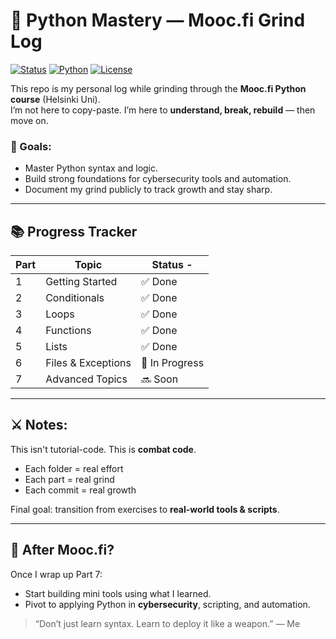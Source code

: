 # 🐍 Python Mastery — Mooc.fi Grind Log

[![Status](https://img.shields.io/badge/status-In_Progress-blue)]()
[![Python](https://img.shields.io/badge/python-3.10+-yellow)]()
[![License](https://img.shields.io/badge/license-MIT-green)]()

This repo is my personal log while grinding through the **Mooc.fi Python course** (Helsinki Uni).  
I’m not here to copy-paste. I’m here to **understand, break, rebuild** — then move on.

### 🚀 Goals:
- Master Python syntax and logic.
- Build strong foundations for cybersecurity tools and automation.
- Document my grind publicly to track growth and stay sharp.

---

## 📚 Progress Tracker

| Part | Topic                     | Status  -   |
|------|---------------------------|-------------|
| 1    | Getting Started           | ✅ Done     |
| 2    | Conditionals              | ✅ Done     |
| 3    | Loops                     | ✅ Done     |
| 4    | Functions                 | ✅ Done     |
| 5    | Lists                     | ✅ Done     |
| 6    | Files & Exceptions        | 🚧 In Progress |
| 7    | Advanced Topics           | 🔜 Soon     |

---

## ⚔️ Notes:
This isn't tutorial-code. This is **combat code**.
- Each folder = real effort
- Each part = real grind
- Each commit = real growth

Final goal: transition from exercises to **real-world tools & scripts**.

---

## 🧠 After Mooc.fi?
Once I wrap up Part 7:
- Start building mini tools using what I learned.
- Pivot to applying Python in **cybersecurity**, scripting, and automation.

> “Don’t just learn syntax. Learn to deploy it like a weapon.” — Me
